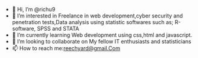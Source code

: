 - 👋 Hi, I’m @richu9
- 👀 I’m interested in  Freelance in web development,cyber security and penetration tests,Data analysis using statistic softwares such as; R-software, SPSS and STATA
- 🌱 I’m currently learning Web development using css,html and javascript.
- 💞️ I’m looking to collaborate on My fellow IT enthusiasts and statisticians
- 📫 How to reach me:reechyard@gmail.Com

<!---
richu9/richu9 is a ✨ special ✨ repository because its `README.md` (this file) appears on your GitHub profile.
You can click the Preview link to take a look at your changes.
--->

